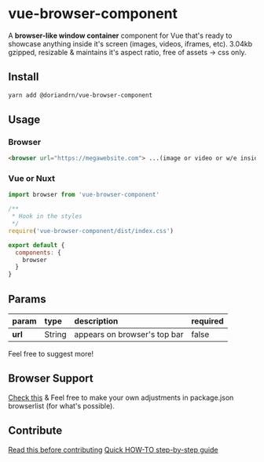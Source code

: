 # vue-browser-component
A __browser-like window container__ component for Vue that's ready to showcase anything inside it's screen (images, videos, iframes, etc). 3.04kb gzipped, resizable & maintains it's aspect ratio, free of assets -> css only.

## Install
```sh
yarn add @doriandrn/vue-browser-component
```

## Usage

### Browser

```html
<browser url="https://megawebsite.com"> ...(image or video or w/e inside the screen)... </browser>
```

### Vue or Nuxt

```js
import browser from 'vue-browser-component'

/**
 * Hook in the styles
 */
require('vue-browser-component/dist/index.css')

export default {
  components: {
    browser
  }
}
```

## Params

| param | type | description | required |
|:------|:---- |:------------|:---------|
| __url__ | String | appears on browser's top bar | false

Feel free to suggest more!

## Browser Support

[Check this](https://cli.vuejs.org/guide/browser-compatibility.html#browserslist) & Feel free to make your own adjustments in package.json browserlist (for what's possible).

## Contribute

[Read this before contributing](./CODE_OF_CONDUCT.md)
[Quick HOW-TO step-by-step guide](./CONTRIBUTE.md)
